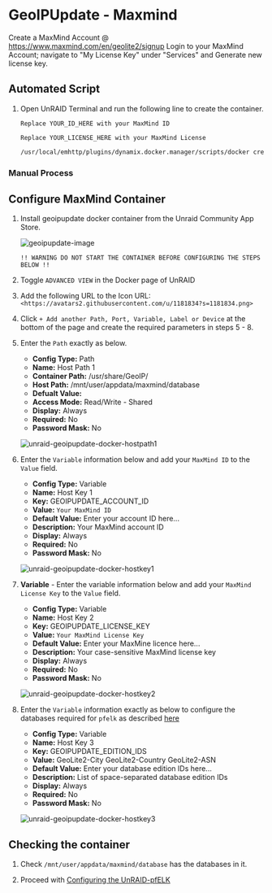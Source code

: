 # GeoIPUpdate - Maxmind

Create a MaxMind Account @ <https://www.maxmind.com/en/geolite2/signup>
Login to your MaxMind Account; navigate to "My License Key" under "Services" and Generate new license key.

## Automated Script

1. Open UnRAID Terminal and run the following line to create the container.

   `Replace YOUR_ID_HERE with your MaxMind ID`

   `Replace YOUR_LICENSE_HERE with your MaxMind License`

    ```BASH
    /usr/local/emhttp/plugins/dynamix.docker.manager/scripts/docker create --name='geoipupdate' --net='bridge' -e TZ="Europe/London" -e HOST_OS="Unraid" -e 'GEOIPUPDATE_ACCOUNT_ID'='YOUR_ID_HERE' -e 'GEOIPUPDATE_LICENSE_KEY'='YOUR_LICENSE_HERE' -e 'GEOIPUPDATE_EDITION_IDS'='GeoLite2-City GeoLite2-Country GeoLite2-ASN' -v '/mnt/user/appdata/maxmind/database':'/usr/share/GeoIP/':'rw,shared' 'maxmindinc/geoipupdate'
    ```

### Manual Process

## Configure MaxMind Container

1. Install geoipupdate docker container from the Unraid Community App Store.

    ![geoipupdate-image](https://github.com/noodlemctwoodle/unraid-pfelk/blob/master/images/maxmind/unraid-geoipupdate-docker.png)

    `!! WARNING DO NOT START THE CONTAINER BEFORE CONFIGURING THE STEPS BELOW !!`

2. Toggle `ADVANCED VIEW` in the Docker page of UnRAID

3. Add the following URL to the Icon URL:  `<https://avatars2.githubusercontent.com/u/1181834?s=1181834.png>`

4. Click `+ Add another Path, Port, Variable, Label or Device` at the bottom of the page and create the required parameters in steps 5 - 8.

5. Enter the `Path` exactly as below.

    - **Config Type:** Path
    - **Name:** Host Path 1
    - **Container Path:** /usr/share/GeoIP/
    - **Host Path:** /mnt/user/appdata/maxmind/database
    - **Defualt Value:**
    - **Access Mode:** Read/Write - Shared
    - **Display:** Always
    - **Required:** No
    - **Password Mask:** No

    ![unraid-geoipupdate-docker-hostpath1](../images/maxmind/unraid-geoipupdate-docker-hostpath1.png)

6. Enter the `Variable` information below and add your `MaxMind ID` to the `Value` field.

    - **Config Type:** Variable
    - **Name:** Host Key 1
    - **Key:** GEOIPUPDATE_ACCOUNT_ID
    - **Value:** `Your MaxMind ID`
    - **Default Value:** Enter your account ID here...
    - **Description:** Your MaxMind account ID
    - **Display:** Always
    - **Required:** No
    - **Password Mask:** No

    ![unraid-geoipupdate-docker-hostkey1](../images/maxmind/unraid-geoipupdate-docker-hostkey1.png)

7. **Variable** - Enter the variable information below and add your `MaxMind License Key` to the `Value` field.

    - **Config Type:** Variable
    - **Name:** Host Key 2
    - **Key:** GEOIPUPDATE_LICENSE_KEY
    - **Value:** `Your MaxMind License Key`
    - **Default Value:** Enter your MaxMine licence here...
    - **Description:** Your case-sensitive MaxMind license key
    - **Display:** Always
    - **Required:** No
    - **Password Mask:** No

    ![unraid-geoipupdate-docker-hostkey2](../images/maxmind/unraid-geoipupdate-docker-hostkey2.png)

8. Enter the `Variable` information exactly as below to configure the databases required for `pfelk` as described [here](https://github.com/3ilson/pfelk/blob/master/install/ubuntu.md#8-configure-maxmind)

    - **Config Type:** Variable
    - **Name:** Host Key 3
    - **Key:** GEOIPUPDATE_EDITION_IDS
    - **Value:** GeoLite2-City GeoLite2-Country GeoLite2-ASN
    - **Default Value:** Enter your database edition IDs here...
    - **Description:** List of space-separated database edition IDs
    - **Display:** Always
    - **Required:** No
    - **Password Mask:** No

    ![unraid-geoipupdate-docker-hostkey3](../images/maxmind/unraid-geoipupdate-docker-hostkey3.png)

## Checking the container

1. Check `/mnt/user/appdata/maxmind/database` has the databases in it.

2. Proceed with [Configuring the UnRAID-pfELK](./UnRAID-pfELK.md)

